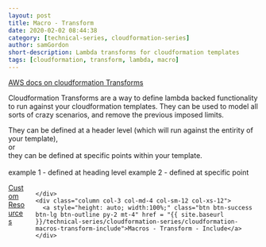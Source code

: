 ```yaml
---
layout: post
title: Macro - Transform
date: 2020-02-02 08:44:38
category: [technical-series, cloudformation-series]
author: samGordon
short-description: Lambda transforms for cloudformation templates
tags: [cloudformation, transform, lambda, macro]
---
```


<div class="card official-docs">
  <div class="card-body">
    <a href = "https://docs.aws.amazon.com/AWSCloudFormation/latest/UserGuide/template-macros.html">AWS docs on cloudformation Transforms</a>
  </div>
</div>

Cloudformation Transforms are a way to define lambda backed functionality to run against your cloudformation templates. They can be used to model all sorts of crazy scenarios, and remove the previous imposed limits.

They can be defined at a header level (which will run against the entirity of your template),<br>
or<br>
they can be defined at specific points within your template.
<br><br>
example 1 - defined at heading level
example 2 - defined at specific point

<div class="container grid-xl">
  <div class="columns">
    <div class = "column col-3 col-md-4 col-sm-12 col-xs-12">
      <a style="height: auto; width:100%;" class="btn btn-success btn-lg btn-outline py-2 mt-4" href = "{{ site.baseurl }}/technical-series/cloudformation-series/cloudformation-custom-resources">Custom Resources</a>
    </div>
    <div class = "column col-6 col-md-4 col-sm-12 col-xs-12">
      
    </div>
    <div class="column col-3 col-md-4 col-sm-12 col-xs-12">
      <a style="height: auto; width:100%;" class="btn btn-success btn-lg btn-outline py-2 mt-4" href = "{{ site.baseurl }}/technical-series/cloudformation-series/cloudformation-macros-transform-include">Macros - Transform - Include</a>
    </div>
  </div>
</div>
